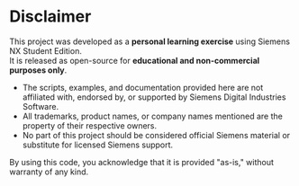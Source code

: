 # Disclaimer

This project was developed as a **personal learning exercise** using Siemens NX Student Edition.  
It is released as open-source for **educational and non-commercial purposes only**.

- The scripts, examples, and documentation provided here are not affiliated with, endorsed by, or supported by Siemens Digital Industries Software.  
- All trademarks, product names, or company names mentioned are the property of their respective owners.  
- No part of this project should be considered official Siemens material or substitute for licensed Siemens support.  

By using this code, you acknowledge that it is provided "as-is," without warranty of any kind.
